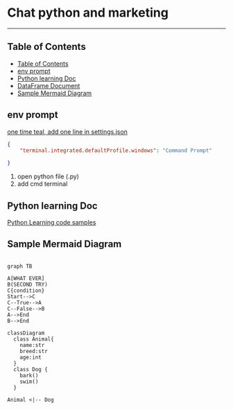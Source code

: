 <h1>Chat python and marketing</h1>

---
## Table of Contents
- [Table of Contents](#table-of-contents)
- [env prompt](#env-prompt)
- [Python learning Doc](#python-learning-doc)
- [DataFrame Document](#dataframe-document)
- [Sample Mermaid Diagram](#sample-mermaid-diagram)

## env prompt
[one time teal, add one line in settings.json](.vscode/settings.json)

```json
{
    "terminal.integrated.defaultProfile.windows": "Command Prompt"

}
```
1. open python file (.py)
2. add cmd terminal

## Python learning Doc
[Python Learning code samples](python/doc/python.md)


## Sample Mermaid Diagram

```mermaid

graph TB

A[WHAT EVER]
B(SECOND TRY)
C{condition}
Start-->C
C--True-->A
C--False-->B
A-->End
B-->End
```

```mermaid
classDiagram
  class Animal{
    name:str
    breed:str
    age:int
  }
  class Dog {
    bark()
    swim()
  }

Animal <|-- Dog
```